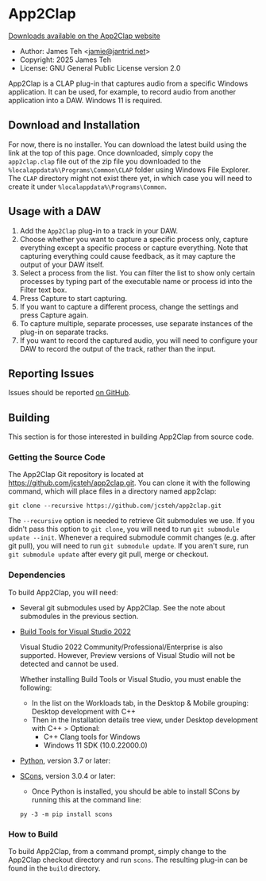# App2Clap

<!--beginDownload-->
[Downloads available on the App2Clap website](https://app2clap.jantrid.net/)
<!--endDownload-->

- Author: James Teh &lt;jamie@jantrid.net&gt;
- Copyright: 2025 James Teh
- License: GNU General Public License version 2.0

App2Clap is a CLAP plug-in that captures audio from a specific Windows application.
It can be used, for example, to record audio from another application into a DAW.
Windows 11 is required.


## Download and Installation
For now, there is no installer.
You can download the latest build using the link at the top of this page.
Once downloaded, simply copy the `app2clap.clap` file out of the zip file you downloaded to the `%localappdata%\Programs\Common\CLAP` folder using Windows File Explorer.
The `CLAP` directory might not exist there yet, in which case you will need to create it under `%localappdata%\Programs\Common`.

## Usage with a DAW
1. Add the `App2Clap` plug-in to a track in your DAW.
2. Choose whether you want to capture a specific process only, capture everything except a specific process or capture everything.
    Note that capturing everything could cause feedback, as it may capture the output of your DAW itself.
3. Select a process from the list.
    You can filter the list to show only certain processes by typing part of the executable name or process id into the Filter text box.
4. Press Capture to start capturing.
5. If you want to capture a different process, change the settings and press Capture again.
6. To capture multiple, separate processes, use separate instances of the plug-in on separate tracks.
7. If you want to record the captured audio, you will need to configure your DAW to record the output of the track, rather than the input.

## Reporting Issues
Issues should be reported [on GitHub](https://github.com/jcsteh/app2clap/issues).

## Building
This section is for those interested in building App2Clap from source code.

### Getting the Source Code
The App2Clap Git repository is located at https://github.com/jcsteh/app2clap.git.
You can clone it with the following command, which will place files in a directory named app2clap:

```
git clone --recursive https://github.com/jcsteh/app2clap.git
```

The `--recursive` option is needed to retrieve Git submodules we use.
If you didn't pass this option to `git clone`, you will need to run `git submodule update --init`.
Whenever a required submodule commit changes (e.g. after git pull), you will need to run `git submodule update`.
If you aren't sure, run `git submodule update` after every git pull, merge or checkout.

### Dependencies
To build App2Clap, you will need:

- Several git submodules used by App2Clap.
	See the note about submodules in the previous section.
- [Build Tools for Visual Studio 2022](https://visualstudio.microsoft.com/downloads/#build-tools-for-visual-studio-2022)

	Visual Studio 2022 Community/Professional/Enterprise is also supported.
	However, Preview versions of Visual Studio will not be detected and cannot be used.

	Whether installing Build Tools or Visual Studio, you must enable the following:

	* In the list on the Workloads tab, in the Desktop & Mobile grouping: Desktop development with C++
	* Then in the Installation details tree view, under Desktop development with C++ > Optional:
		- C++ Clang tools for Windows
		- Windows 11 SDK (10.0.22000.0)

- [Python](https://www.python.org/downloads/), version 3.7 or later:
- [SCons](https://www.scons.org/), version 3.0.4 or later:
	* Once Python is installed, you should be able to install SCons by running this at the command line:

	`py -3 -m pip install scons`

### How to Build
To build App2Clap, from a command prompt, simply change to the App2Clap checkout directory and run `scons`.
The resulting plug-in can be found in the `build` directory.
